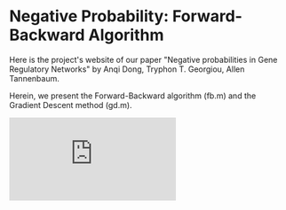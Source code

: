 # Negative Probability: Forward-Backward Algorithm
Here is the project's website of our paper "Negative probabilities in Gene Regulatory Networks"
by Anqi Dong, Tryphon T. Georgiou, Allen Tannenbaum.

Herein, we present the Forward-Backward algorithm (fb.m) and the Gradient Descent method (gd.m).



![alt text](https://github.com/dytroshut/negative-probability-forward-backward/blob/main/gene_network.pdf)
